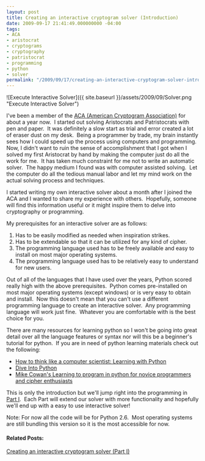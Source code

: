 ```yaml
---
layout: post
title: Creating an interactive cryptogram solver (Introduction)
date: 2009-09-17 21:41:49.000000000 -04:00
tags:
- ACA
- aristocrat
- cryptograms
- cryptography
- patristocrat
- programming
- python
- solver
permalink: "/2009/09/17/creating-an-interactive-cryptogram-solver-introduction/"
---
```

![Execute Interactive Solver]({{ site.baseurl }}/assets/2009/09/Solver.png "Execute Interactive Solver")

I've been a member of the [ACA (American Cryptogram Association)](http://www.cryptogram.org "American Cryptogram Association") for about a year now.  I started out solving Aristocrats and Patristocrats with pen and paper.  It was definitely a slow start as trial and error created a lot of eraser dust on my desk.  Being a programmer by trade, my brain instantly sees how I could speed up the process using computers and programming.  Now, I didn't want to ruin the sense of accomplishment that I got when I solved my first Aristocrat by hand by making the computer just do all the work for me.  It has taken much constraint for me not to write an automatic solver.  The happy medium I found was with computer assisted solving.  Let the computer do all the tedious manual labor and let my mind work on the actual solving process and techniques.

I started writing my own interactive solver about a month after I joined the ACA and I wanted to share my experience with others.  Hopefully, someone will find this information useful or it might inspire them to delve into cryptography or programming.

My prerequisites for an interactive solver are as follows:

1.  Has to be easily modified as needed when inspiration strikes.
2.  Has to be extendable so that it can be utilized for any kind of cipher.
3.  The programming language used has to be freely available and easy to install on most major operating systems.
4.  The programming language used has to be relatively easy to understand for new users.

Out of all of the languages that I have used over the years, Python scored really high with the above prerequisites.  Python comes pre-installed on most major operating systems (except windows) or is very easy to obtain and install.  Now this doesn't mean that you can't use a different programming language to create an interactive solver.  Any programming language will work just fine.  Whatever you are comfortable with is the best choice for you.

There are many resources for learning python so I won't be going into great detail over all the language features or syntax nor will this be a beginner's tutorial for python.  If you are in need of python learning materials check out the following:

*   [How to think like a computer scientist: Learning with Python](http://openbookproject.net/thinkCSpy/ "How to think like a computer scientist: Learning with Python")
*   [Dive Into Python](http://diveintopython.org/ "Dive Into Python")
*   [Mike Cowan's Learning to program in python for novice programmers and cipher enthusiasts](http://web.mac.com/mikejcowan/Ciphers/1._Introduction.html "Mike Cowan's Learning to program in python for novice programmers and cipher enthusiasts")

This is only the introduction but we'll jump right into the programming in [Part I](/2009/09/19/creating-an-interactive-cryptogram-solver-part-i/).  Each Part will extend our solver with more functionality and hopefully we'll end up with a easy to use interactive solver!

Note: For now all the code will be for Python 2.6.  Most operating systems are still bundling this version so it is the most accessible for now.

#### Related Posts:

[Creating an interactive cryptogram solver (Part I)](/2009/09/19/creating-an-interactive-cryptogram-solver-part-i/)